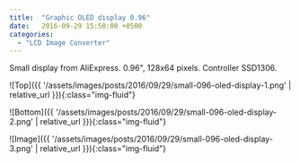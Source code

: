 ```yaml
---
title:  "Graphic OLED display 0.96"
date:   2016-09-29 15:50:00 +0500
categories:
  - "LCD Image Converter"
---
```

Small display from AliExpress.
0.96", 128x64 pixels. Controller SSD1306.
<!-- more -->

![Top]({{ '/assets/images/posts/2016/09/29/small-096-oled-display-1.png' | relative_url }}){:class="img-fluid"}

![Bottom]({{ '/assets/images/posts/2016/09/29/small-096-oled-display-2.png' | relative_url }}){:class="img-fluid"}

![Image]({{ '/assets/images/posts/2016/09/29/small-096-oled-display-3.png' | relative_url }}){:class="img-fluid"}
